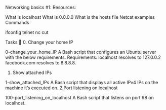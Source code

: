 Networking basics #1:
Resources:

What is localhost
What is 0.0.0.0
What is the hosts file
Netcat examples
Commands

ifconfig
telnet
nc
cut

Tasks 📃
0. Change your home IP

0-change_your_home_IP
A Bash script that configures an Ubuntu server with the below requirements.
Requirements:
localhost resolves to 127.0.0.2
facebook.com resolves to 8.8.8.8.
1. Show attached IPs

1-show_attached_IPs
A Bash script that displays all active IPv4 IPs on the machine it’s executed on.
2.Port listening on localhost

100-port_listening_on_localhost
A Bash script that listens on port 98 on localhost.
